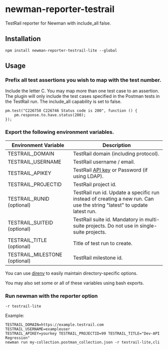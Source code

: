 # newman-reporter-testrail

TestRail reporter for Newman with include_all false.

## Installation

`npm install newman-reporter-testrail-lite --global`

## Usage

### Prefix all test assertions you wish to map with the test number.
Include the letter C. You may map more than one test case to an assertion.
The plugin will only include the test cases specified in the Postman tests in the TestRail run. The include_all capability is set to false.
```
pm.test("C226750 C226746 Status code is 200", function () {
    pm.response.to.have.status(200);
});
```

### Export the following environment variables.

| Environment Variable | Description |
| --- | --- |
| TESTRAIL_DOMAIN | TestRail domain (including protocol). |
| TESTRAIL_USERNAME | TestRail username / email. |
| TESTRAIL_APIKEY | TestRail [API key](http://docs.gurock.com/testrail-api2/accessing#username_and_api_key) or Password (if using LDAP). |
| TESTRAIL_PROJECTID | TestRail project id. |
| TESTRAIL_RUNID (optional) | TestRail run id.  Update a specific run instead of creating a new run.  Can use the string "latest" to update latest run. |
| TESTRAIL_SUITEID (optional) |TestRail suite id.  Mandatory in multi-suite projects.  Do not use in single-suite projects. |
| TESTRAIL_TITLE (optional) | Title of test run to create. |
| TESTRAIL_MILESTONE (optional) | TestRail milestone id. |

You can use [direnv](https://github.com/direnv/direnv) to easily maintain directory-specific options.

You may also set some or all of these variables using bash exports.

### Run newman with the reporter option
`-r testrail-lite`

Example:

```
TESTRAIL_DOMAIN=https://example.testrail.com TESTRAIL_USERNAME=exampleuser 
TESTRAIL_APIKEY=yourkey TESTRAIL_PROJECTID=99 TESTRAIL_TITLE="Dev-API Regression" 
newman run my-collection.postman_collection.json -r testrail-lite,cli
```
